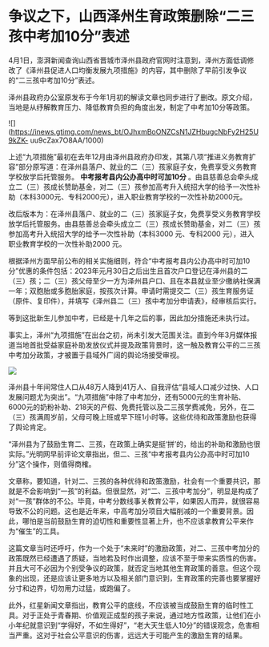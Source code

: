 # 争议之下，山西泽州生育政策删除“二三孩中考加10分”表述

4月1日，澎湃新闻查询山西省晋城市泽州县政府官网时注意到，泽州方面低调修改了《泽州县促进人口均衡发展九项措施》的内容，其中删除了早前引发争议的“二三孩中考加10分”表述。

泽州县政府办公室原发布于今年1月初的解读文章也同步进行了删改。原文介绍，当地是从纾解教育压力、降低教育负担的角度出发，制定了中考加10分等政策。

![](https://inews.gtimg.com/news_bt/OJhxmBoONZCsN1JZHbugcNbFy2H25U9kZK-
uu9cZax7O8AA/1000)

上述“九项措施”最初在去年12月由泽州县政府办印发，其第八项“推进义务教育扩容”部分原写道：在泽州县落户、就业的二（三）孩家庭子女，免费享受义务教育学校放学后托管服务。
**中考报考县内公办高中时可加10分**
。由县慈善总会牵头成立二（三）孩成长赞助基金，对二（三）孩参加高考升入统招大学的给予一次性补助（本科3000元、专科2000元），进入职业教育学校的一次性补助2000元。

改后版本为：在泽州县落户、就业的二（三）孩家庭子女，免费享受义务教育学校放学后托管服务。由县慈善总会牵头成立二（三）孩成长赞助基金，对二（三）孩参加高考升入统招大学的给予一次性补助（本科3000
元、专科2000 元），进入职业教育学校的一次性补助2000 元。

根据泽州方面早前公布的相关实施细则，符合“中考报考县内公办高中时可加10分”优惠的条件包括：2023年元月30日之后出生且首次户口登记在泽州县的二（三）孩；二（三）孩父母至少一方为泽州县户口、且在本县就业至少缴纳社保满一年；双胞胎或多胞胎家庭，按孩次计算。申请时需提交二（三）孩生育服务证（原件、复印件），并填写《泽州县二（三）孩中考加分申请表》，经审核后实行。

等到这批新生儿参加中考，已经是十几年之后的事，因此加分措施还未执行过。

事实上，泽州“九项措施”在出台之初，尚未引发大范围关注。直到今年3月媒体报道当地首批受益家庭补助发放仪式并提及政策背景时，这一触及教育公平的二三孩中考加分政策，才被置于县域外广阔的舆论场接受审视。

![](https://inews.gtimg.com/news_bt/OELnpG39FyDgJ9jfOgJe5O0WFUvjojUt5wUoMqsHrrOfoAA/1000)

泽州县十年间常住人口从48万人降到41万人、自我评估“县域人口减少过快、人口发展问题尤为突出”。“九项措施”中除了中考加分，还有5000元的生育补贴、6000元的奶粉补助、218天的产假、免费托管以及二三孩学费减免，另外，在二（三）孩满周岁前，父母可晚上班或早下班1小时等。这些优待和政策激励也获得了舆论肯定。

“泽州县为了鼓励生育二、三孩，在政策上确实是挺‘拼’的，给出的补助和激励也很实际。”光明网早前评论文章指出，但二、三孩“中考报考县内公办高中时可加10分”这个操作，则值得商榷。

文章称，要知道，针对二、三孩的各种优待和政策激励，社会有一个重要共识，那就是不会影响到“一孩”的利益。但很显然，对“二、三孩中考加分”，明显是构成了对“一孩”群体的不公。毕竟，中考分数线事关教育公平，如果因人而异，就很容易导致不公的问题。这也是近年来，中高考加分项目大幅削减的一个重要背景。因此，哪怕是当前鼓励生育的迫切性和重要性显著上升，也不应该拿教育公平来作为“催生”的工具。

这篇文章当时还呼吁，作为一个处于“未来时”的激励政策，对二、三孩中考加分的政策既然已经遭遇了质疑，当地若及时作出调整，应该不至于带来实质性的伤害。并且大可不必因为个别受争议的政策，就否定当地其他生育政策的善意。但这个现象的出现，还是应该让更多地方以及相关部门意识到，生育政策的完善也要掌握好分寸和边界，切勿用力过猛，或跑偏了。

此外，红星新闻文章指出，教育公平的底线，不应该被当成鼓励生育的临时性工具。对于正处于青春期、价值观正成型的孩子来说，通过地方性政策，让他们在小小年纪就意识到“学得好，不如生得好”，“老大天生低人10分”的错误观念，危害相当严重。这对于社会公平意识的伤害，远远大于可能产生的激励生育的结果。

